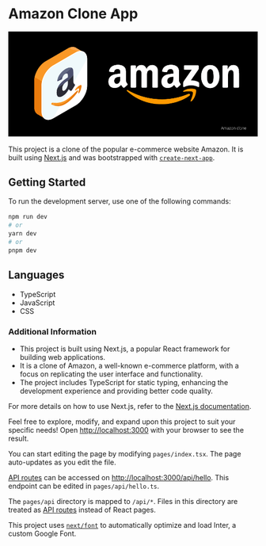 # Amazon Clone App

![amazon Poster](./amazon.png)

This project is a clone of the popular e-commerce website Amazon. It is built using [Next.js](https://nextjs.org/) and was bootstrapped with [`create-next-app`](https://github.com/vercel/next.js/tree/canary/packages/create-next-app).

## Getting Started

To run the development server, use one of the following commands:

```bash
npm run dev
# or
yarn dev
# or
pnpm dev
```

## Languages

- TypeScript
- JavaScript
- CSS

### Additional Information

- This project is built using Next.js, a popular React framework for building web applications.
- It is a clone of Amazon, a well-known e-commerce platform, with a focus on replicating the user interface and functionality.
- The project includes TypeScript for static typing, enhancing the development experience and providing better code quality.

For more details on how to use Next.js, refer to the [Next.js documentation](https://nextjs.org/docs).

Feel free to explore, modify, and expand upon this project to suit your specific needs!
Open [http://localhost:3000](http://localhost:3000) with your browser to see the result.

You can start editing the page by modifying `pages/index.tsx`. The page auto-updates as you edit the file.

[API routes](https://nextjs.org/docs/api-routes/introduction) can be accessed on [http://localhost:3000/api/hello](http://localhost:3000/api/hello). This endpoint can be edited in `pages/api/hello.ts`.

The `pages/api` directory is mapped to `/api/*`. Files in this directory are treated as [API routes](https://nextjs.org/docs/api-routes/introduction) instead of React pages.

This project uses [`next/font`](https://nextjs.org/docs/basic-features/font-optimization) to automatically optimize and load Inter, a custom Google Font.
